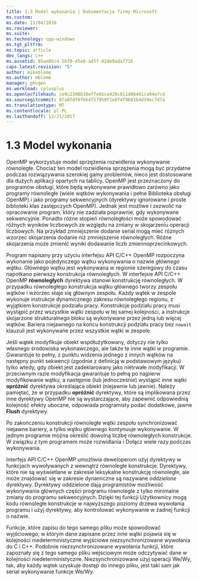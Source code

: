 ```yaml
---
title: 1.3 Model wykonania | Dokumentacja firmy Microsoft
ms.custom: 
ms.date: 11/04/2016
ms.reviewer: 
ms.suite: 
ms.technology: cpp-windows
ms.tgt_pltfrm: 
ms.topic: article
dev_langs: C++
ms.assetid: 85ae8bc4-5bf0-45e0-a45f-02de9adaf716
caps.latest.revision: "5"
author: mikeblome
ms.author: mblome
manager: ghogen
ms.workload: cplusplus
ms.openlocfilehash: ce9c2398b38effebbca428c811d86481ca94e7cd
ms.sourcegitcommit: 8fa8fdf0fbb4f57950f1e8f4f9b81b4d39ec7d7a
ms.translationtype: MT
ms.contentlocale: pl-PL
ms.lasthandoff: 12/21/2017
---
```

# <a name="13-execution-model"></a>1.3 Model wykonania
OpenMP wykorzystuje model sprzężenia rozwidlenia wykonywanie równoległe. Chociaż ten model rozwidlenia sprzężenia mogą być przydatne podczas rozwiązywania szerokiej gamy problemów, nieco jest dostosowane dla dużych aplikacji opartych na tablicy. OpenMP jest przeznaczony do programów obsługi, które będą wykonywane prawidłowo zarówno jako programy równoległe (wiele wątków wykonywania i pełne Biblioteka obsługi OpenMP) i jako programy sekwencyjnych (dyrektywy ignorowane i proste biblioteki klas zastępczych OpenMP). Jednak jest możliwe i zezwolić na opracowanie program, który nie zadziała poprawnie, gdy wykonywane sekwencyjnie. Ponadto różne stopień równoległości może spowodować różnych wyników liczbowych ze względu na zmiany w skojarzeniu operacji liczbowych. Na przykład zmniejszenie dodanie serial mogą mieć różnych wzorzec skojarzenia dodanie niż zmniejszenie równoległych. Różne skojarzenia może zmienić wyniki dodawanie liczb zmiennoprzecinkowych.  
  
 Program napisany przy użyciu interfejsu API C/C++ OpenMP rozpoczyna wykonanie jako pojedynczego wątku wykonywania o nazwie *głównego wątku*. Głównego wątku jest wykonywana w regionie szeregowy do czasu napotkano pierwszy konstrukcja równoległych. W interfejsie API C/C++ OpenMP **równoległych** dyrektywa stanowi konstrukcję równoległych. W przypadku równoległego konstrukcja wątku głównego tworzy zespołu wątków i wzorzec staje się głównym zespołu. Każdy wątek w zespole wykonuje instrukcje dynamicznego zakresu równoległego regionu, z wyjątkiem konstrukcje podziału pracy. Konstrukcje podziału pracy musi wystąpić przez wszystkie wątki zespołu w tej samej kolejności, a instrukcje skojarzone strukturalnego bloku są wykonywane przez jedną lub więcej wątków. Bariera niejawnego na końcu konstrukcji podziału pracy bez `nowait` klauzuli jest wykonywane przez wszystkie wątki w zespole.  
  
 Jeśli wątek modyfikuje obiekt współużytkowany, dotyczy nie tylko własnego środowiska wykonawczego, ale także te inne wątki w programie. Gwarantuje to pełny, z punktu widzenia jednego z innych wątków na następny punkt sekwencji (zgodnie z definicją w podstawowym języku) tylko wtedy, gdy obiekt jest zadeklarowany jako nietrwałe modyfikacji. W przeciwnym razie modyfikacja gwarantuje to pełną po najpierw modyfikowanie wątku, a następnie (lub jednocześnie) wystąpić inne wątki **opróżnić** dyrektywa określająca obiekt (niejawnie lub jawnie). Należy pamiętać, że w przypadku **opróżnić** dyrektywy, które są implikowana przez inne dyrektywy OpenMP nie są wystarczające, aby zapewnić odpowiednią kolejność efekty uboczne, odpowiada programisty podać dodatkowe, jawne  **Flush** dyrektywy.  
  
 Po zakończeniu konstrukcji równoległe wątki zespołu synchronizować niejawne bariery, a tylko wątku głównego kontynuuje wykonywanie. W jednym programie można określić dowolną liczbę równoległych konstrukcje. W związku z tym programem może rozwidlania i Dołącz wiele razy podczas wykonywania.  
  
 Interfejs API C/C++ OpenMP umożliwia deweloperom użyj dyrektywy w funkcjach wywoływanych z wewnątrz równoległe konstrukcje. Dyrektywy, które nie są wyświetlane w zakresie leksykalne konstrukcję równoległe, ale może znajdować się w zakresie dynamiczne są nazywane *oddzielone* dyrektywy. Dyrektywy oddzielone dają programistów możliwość wykonywania głównych części programu równolegle z tylko minimalne zmiany do programu sekwencyjnych. Dzięki tej funkcji Użytkownicy mogą kodu równoległe konstrukcje w najwyższego poziomy drzewa wywołania programu i użyj dyrektywy, aby kontrolować wykonywanie w żadnej funkcji o nazwie.  
  
 Funkcje, które zapisu do tego samego pliku może spowodować wyjściowego, w którym dane zapisane przez inne wątki pojawia się w kolejności niedeterministyczne wyjściowe niezsynchronizowane wywołania do C i C++. Podobnie niezsynchronizowane wywołania funkcji, które zapoznały się z tego samego pliku wejściowym może odczytywać dane w kolejności niedeterministyczne. Niezsynchronizowane użyj operacji We/Wy, tak, aby każdy wątek uzyskuje dostęp do innego pliku, jest taki sam jak serial wykonywanie funkcje We/Wy.